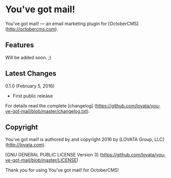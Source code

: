 # You've got mail!
You've got mail! — an email marketing plugin for [OctoberCMS] (http://octobercms.com).

## Features ##

Will be added soon. ;)
 
## Latest Changes ##

0.1.0 (February 5, 2016)
- First public release

For details read the complete [changelog] (https://github.com/lovata/you-ve-got-mail/blob/master/changelog.txt).

## Copyright ##

You've got mail! is authored by and copyright 2016 by [LOVATA Group, LLC] (http://lovata.com).

[GNU GENERAL PUBLIC LICENSE Version 3] (https://github.com/lovata/you-ve-got-mail/blob/master/LICENSE)

Thank you for using You've got mail! for OctoberCMS!